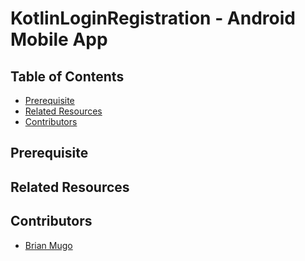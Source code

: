 # KotlinLoginRegistration - Android Mobile App


## Table of Contents
- [Prerequisite](#Prerequisite)
- [Related Resources](#Related)
- [Contributors](#Contributors)


## Prerequisite


## Related Resources


## Contributors
- [Brian Mugo](https://github.com/brayomugo15)
